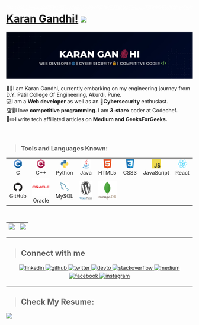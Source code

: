 # ![](Hello(1).gif)[Karan Gandhi!](https://karan0805.github.io/portfolio/) <img src="https://raw.githubusercontent.com/MartinHeinz/MartinHeinz/master/wave.gif" width="30px">
![GitHub Logo](https://github.com/karan0805/karan0805/blob/master/banner.jpeg)

👨‍🎓I am Karan Gandhi, currently embarking on my engineering journey from D.Y. Patil College Of Engineering, Akurdi, Pune. <br />
💻I am a **Web developer** as well as an 📱**Cybersecurity** enthusiast.<br />
🏆🥇I love **competitive programming**. I am **3-star⭐️** coder at Codechef.<br />
📝✏️I write tech affiliated articles on **Medium and GeeksForGeeks.** <br />

<br />

> ### Tools and Languages Known: 
<table>
  <tr>
       <td align="center" width="96">
      <a href="#macropower-tech">
        <img src="https://github.com/devicons/devicon/blob/master/icons/c/c-original.svg" width="25" height="25" alt="C" />
      </a>
      <br>C
    </td>
    <td align="center" width="96">
      <a href="#macropower-tech">
        <img src="https://github.com/devicons/devicon/blob/master/icons/cplusplus/cplusplus-original.svg" width="25" height="25" alt="C++" />
      </a>
      <br>C++
    </td>
     <td align="center" width="96">
      <a href="#macropower-tech">
        <img src="https://github.com/devicons/devicon/blob/master/icons/python/python-original.svg" width="25" height="25" alt="Python" />
      </a>
      <br>Python
    </td> 
    <td align="center" width="96">
      <a href="#macropower-tech">
        <img src="https://github.com/devicons/devicon/blob/master/icons/java/java-original.svg" width="25" height="25" alt="Java" />
      </a>
      <br>Java
    </td>
    <td align="center" width="96">
      <a href="#macropower-tech">
        <img src="https://github.com/devicons/devicon/blob/master/icons/html5/html5-original.svg" width="25" height="25" alt="html" />
      </a>
      <br>HTML5
    </td>
   <td align="center" width="96">
      <a href="#macropower-tech">
        <img src="https://github.com/devicons/devicon/blob/master/icons/css3/css3-original.svg" width="25" height="25" alt="css" />
      </a>
      <br>CSS3
    </td>
    <td align="center" width="96">
      <a href="#macropower-tech">
        <img src="https://github.com/devicons/devicon/blob/master/icons/javascript/javascript-original.svg" width="25" height="25" alt="JavaScript" />
      </a>
      <br>JavaScript
    </td>
    <td align="center" width="96">
      <a href="#macropower-tech" >
        <img src="https://github.com/devicons/devicon/blob/master/icons/react/react-original.svg" width="25" height="25" alt="React" />
      </a>
      <br>React
    </td>     
  </tr>
  <tr>
    <td align="center" width="96"> 
      <a href="#macropower-tech" >
        <img src="https://github.com/devicons/devicon/blob/master/icons/github/github-original.svg" width="25" height="25" alt="Github" />
      </a>
      <br>GitHub
    </td>
 <td align="center"  width="96">
      <a href="#macropower-tech">
        <img src="https://github.com/devicons/devicon/blob/master/icons/oracle/oracle-original.svg" width="50" height="50" alt="oracle" />
      </a>
      <br>Oracle
    </td>
    <td align="center"  width="96">
      <a href="#macropower-tech">
        <img src="https://github.com/devicons/devicon/blob/master/icons/mysql/mysql-original.svg" width="25" height="25" alt="MySQL" />
      </a>
      <br>MySQL
    </td>
      <td align="center"  width="96">
      <a href="#macropower-tech">
        <img src="https://github.com/devicons/devicon/blob/master/icons/wordpress/wordpress-original.svg" width="75" height="50" alt="Wordpress" />
      </a>
    </td>
       <td align="center"  width="96">
      <a href="#macropower-tech">
        <img src="https://github.com/devicons/devicon/blob/master/icons/mongodb/mongodb-original-wordmark.svg" width="50" height="50" alt="Wordpress" />
      </a>
   </td>
   
  </tr>
</table>

<br />

|<img src="https://github-readme-stats.vercel.app/api?username=karan0805&&show_icons=true&count_private=true"/>|<img src="https://github-readme-streak-stats.herokuapp.com/?user=karan0805"/>|
|---|---|


 ---

> ## Connect with me  
<div align="center">
 <a href="https://www.linkedin.com/in/karan0805/" target="_blank">
<img src=https://img.shields.io/badge/linkedin-%231E77B5.svg?&style=for-the-badge&logo=linkedin&logoColor=white alt=linkedin style="margin-bottom: 5px;" />
</a>
<a href="https://github.com/karan0805" target="_blank">
<img src=https://img.shields.io/badge/github-%2324292e.svg?&style=for-the-badge&logo=github&logoColor=white alt=github style="margin-bottom: 5px;" />
</a>
<a href="https://twitter.com/Karan_0805" target="_blank">
<img src=https://img.shields.io/badge/twitter-%2300acee.svg?&style=for-the-badge&logo=twitter&logoColor=white alt=twitter style="margin-bottom: 5px;" />
</a>
<a href="https://dev.to/karan0805" target="_blank">
<img src=https://img.shields.io/badge/dev.to-%2308090A.svg?&style=for-the-badge&logo=dev.to&logoColor=white alt=devto style="margin-bottom: 5px;" />
</a>
<a href="https://stackoverflow.com/users/14899830/karan0805" target="_blank">
<img src=https://img.shields.io/badge/stackoverflow-%23F28032.svg?&style=for-the-badge&logo=stackoverflow&logoColor=white alt=stackoverflow style="margin-bottom: 5px;" />
</a>
<a href="https://medium.com/@karan0805" target="_blank">
<img src=https://img.shields.io/badge/medium-%23292929.svg?&style=for-the-badge&logo=medium&logoColor=white alt=medium style="margin-bottom: 5px;" />
</a>  
<a href="https://www.facebook.com/karan0805/" target="_blank">
<img src=https://img.shields.io/badge/facebook-%232E87FB.svg?&style=for-the-badge&logo=facebook&logoColor=white alt=facebook style="margin-bottom: 5px;" />
</a>
<a href="https://instagram.com/_karan0805_" target="_blank">
<img src=https://img.shields.io/badge/instagram-%23000000.svg?&style=for-the-badge&logo=instagram&logoColor=white alt=instagram style="margin-bottom: 5px;" />
</a>
</div>

 ---
 > ## Check My Resume:
 <a href="https://karan0805.github.io/MyResume/" target="_blank">
<img src=https://img.shields.io/badge/Resume-Karan%20Gandhi-brightgreen style="margin-bottom: 5px;" />
</a>
 
[website]: https://karan0805.github.io/portfolio/
[instagram]: https://www.instagram.com/k_a_r_a_n_0805/
[linkedin]: https://www.linkedin.com/in/karan0805/
[github]: https://github.com/karan0805
[mail]: karangandhi.navsari@gmail.com

